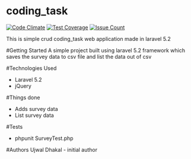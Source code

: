 # coding_task
[![Code Climate](https://codeclimate.com/github/ujwaldhakal/coding_task/badges/gpa.svg)](https://codeclimate.com/github/ujwaldhakal/coding_task)
[![Test Coverage](https://codeclimate.com/github/ujwaldhakal/coding_task/badges/coverage.svg)](https://codeclimate.com/github/ujwaldhakal/coding_task/coverage)
[![Issue Count](https://codeclimate.com/github/ujwaldhakal/coding_task/badges/issue_count.svg)](https://codeclimate.com/github/ujwaldhakal/coding_task)

This is simple crud coding_task web application made in laravel 5.2 

#Getting Started
A simple project built using laravel 5.2 framework which saves the survey data to csv file and list the data out of csv

#Technologies Used
* Laravel 5.2
* jQuery

#Things done
* Adds survey data
* List survey data

#Tests
* phpunit SurveyTest.php

#Authors
Ujwal Dhakal - initial author
